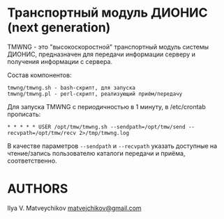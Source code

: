 # Транспортный модуль ДИОНИС (next generation)

TMWNG - это "высокоскоростной" транспортный модуль системы ДИОНИС, предназначен
для передачи информации серверу и получения информации с сервера.

Состав компонентов:

    tmwng/tmwng.sh - bash-скрипт, для запуска
    tmwng/tmwng.pl - perl-скрипт, реализующий приём/передачу

Для запуска TMWNG с периодичностью в 1 минуту, в /etc/crontab прописать:

    * * * * * USER /opt/tmw/tmwng.sh --sendpath=/opt/tmw/send --recvpath=/opt/tmw/recv 2>/tmp/tmwng.log

В качестве параметров `--sendpath` и `--recvpath` указать доступные на
чтение/запись пользователю каталоги передачи и приёма, соответственно.

# AUTHORS

Ilya V. Matveychikov <matvejchikov@gmail.com>
